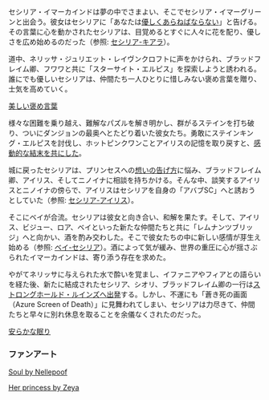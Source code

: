 <!-- title: セシリア・イマーカインド -->
<!-- status: 生存 -->

セシリア・イマーカインドは夢の中でさまよい、そこでセシリア・イマーグリーンと出会う。彼女はセシリアに「あなたは[優しくあらねばならない](https://www.youtube.com/live/48HSA_GcOZ0?si=BmXYwLW7t-DrVB&t=627)」と告げる。その言葉に心を動かされたセシリアは、目覚めるとすぐに人々に花を配り、優しさを広め始めるのだった（参照: [セシリア-キアラ](#edge:cecilia-kiara)）。

道中、ネリッサ・ジュリエット・レイヴンクロフトに声をかけられ、ブラッドフレイム卿、フワワと共に「スターサイト・エルピス」を探索しようと誘われる。誰にでも優しいセシリアは、仲間たち一人ひとりに惜しみない褒め言葉を贈り、士気を高めていく。

[美しい褒め言葉](#embed:https://www.youtube.com/live/48HSA_GcOZ0?si=m0OdMzJIttFapJqP)

様々な困難を乗り越え、難解なパズルを解き明かし、群がるステインを打ち破り、ついにダンジョンの最奥へとたどり着いた彼女たち。勇敢にステインキング・エルピスを討伐し、ホットピンクワンことアイリスの記憶を取り戻すと、[感動的な結末を共にした](https://www.youtube.com/live/48HSA_GcOZ0?si=72AIHtOd67m6mOTT&t=6367)。

城に戻ったセシリアは、プリンセスへの[想いの告げ方](https://www.youtube.com/watch?v=48HSA_GcOZ0&t=6610s)に悩み、ブラッドフレイム卿、アイリス、そしてニノイナに相談を持ちかける。そんな中、談笑するアイリスとニノイナの傍らで、アイリスはセシリアを自身の「アバブSC」へと誘おうとしていた（参照: [セシリア-アイリス](#edge:cecilia-irys)）。

そこにベイが合流。セシリアは彼女と向き合い、和解を果たす。そして、アイリス、ビジュー、ロア、ベイといった新たな仲間たちと共に「レムナンツブリッジ」へと向かい、酒を酌み交わした。そこで彼女たちの中に新しい感情が芽生え始める（参照: [ベイ-セシリア](#edge:cecilia-bae)）。酒によって気が緩み、世界の重圧に心が揺さぶられたイマーカインドは、寄り添う存在を求めた。

やがてネリッサに与えられた水で酔いを覚まし、イファニアやフィアとの語らいを経た後、新たに結成されたセシリア、シオリ、ブラッドフレイム卿の一行は[ストロングホールド・ルインズへ出発](https://www.youtube.com/live/48HSA_GcOZ0?si=d7A8Eeu8Mggd-qH5&t=10381)する。しかし、不運にも「蒼き死の画面（Azure Screen of Death）」に見舞われてしまい、セシリアは力尽きて、仲間たちと早々に別れ休息を取ることを余儀なくされたのだった。

[安らかな眠り](#embed:https://www.youtube.com/live/48HSA_GcOZ0?si=T199bfN1vhes8XhF&t=10944)

### ファンアート

[Soul by Nellepoof](https://x.com/nellepoof/status/1896555698835841279)

[Her princess by Zeya](https://x.com/NOminishki/status/1919330292319277410)

<!-- iphania -->
